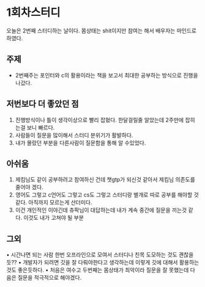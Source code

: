 # 1회차스터디
>
오늘은 2번째 스터디하는 날이다.
몸상태는 shit이지만 참여는 해서 배우자는 마인드로 하였다.

## 주제
* 2번째주는 포인터와 c의 활용이라는 책을 보고서 최대한 공부하는
방식으로 진행을 나갔다.

## 저번보다 더 좋았던 점
1. 진행방식이나 틀이 생각이상으로 빨리 잡혔다. 
   한달걸릴줄 알았는데 2주만에 잡히는걸 보니 빠르다.
2. 사람들이 질문을 많이해서 스터디 분위기가 활발하다.
3. 내가 몰랐던 부분을 다른사람이 질문함을 통해 알 수있었다.

## 아쉬움
1. 제킴님도 같이 공부하려고 참여하신 건데 챗gtp가 되신것 같아서
   제킴님 의존도를 줄어야 겠다.
2. 영어도 그렇고 c언어도 그렇고 cs도 그렇고 스터디랑 별개로
   따로 공부를 해야할 것 같다. 아직까지 모르는게 산더미다.
3. 이건 개인적인 이야긴데
   츄팍님이 대답하는데 내가 계속 중간에 질문을 끼는것 같다.
   이것도 내가 고쳐야 될 부분

## 그외
• 시간나면 되는 사람 한번 오프라인으로 모여서 스터디나 친목 도모하는 것도
  괜찮을듯??
• 개발자가 되려면 깃을 잘 다뤄야한다고 생각하는데 이렇게 깃에 대해서 활용하는 것도 좋은듯하다.
• 처음은 여수고 두번째는 몸상태가 최악이라 질문을 잘 못했는데 다음은 질문을 적극적으로 해야겠다.


